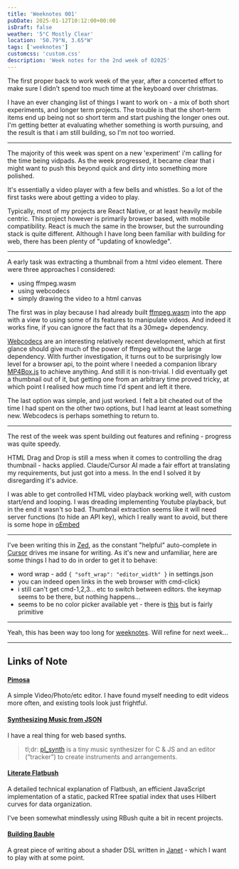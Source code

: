 ```yaml
---
title: 'Weeknotes 001'
pubDate: 2025-01-12T10:12:00+00:00
isDraft: false
weather: '5°C Mostly Clear'
location: '50.79°N, 3.65°W'
tags: ['weeknotes']
customcss: 'custom.css'
description: 'Week notes for the 2nd week of 02025'
---
```



The first proper back to work week of the year, after a concerted effort to make sure I didn't spend too much time at the keyboard over christmas.

I have an ever changing list of things I want to work on - a mix of both short experiments, and longer term projects. The trouble is that the short-term items end up being not so short term and start pushing the longer ones out. I'm getting better at evaluating whether something is worth pursuing, and the result is that i am still building, so I'm not too worried.

---

The majority of this week was spent on a new 'experiment' i'm calling for the time being vidpads. As the week progressed, it became clear that i might want to push this beyond quick and dirty into something more polished.

It's essentially a video player with a few bells and whistles. So a lot of the first tasks were about getting a video to play.

Typically, most of my projects are React Native, or at least heavily mobile centric. This project however is primarily browser based, with mobile compatibility. React is much the same in the browser, but the surrounding stack is quite different. Although I have long been familiar with building for web, there has been plenty of "updating of knowledge".

---

A early task was extracting a thumbnail from a html video element. There were three approaches I considered:

- using ffmpeg.wasm
- using webcodecs
- simply drawing the video to a html canvas

The first was in play because I had already built [ffmpeg.wasm](https://ffmpegwasm.netlify.app) into the app with a view to using some of its features to manipulate videos. And indeed it works fine, if you can ignore the fact that its a 30meg+ dependency.

[Webcodecs](https://developer.mozilla.org/en-US/docs/Web/API/WebCodecs_API) are an interesting relatively recent development, which at first glance should give much of the power of ffmpeg without the large dependency.
With further investigation, it turns out to be surprisingly low level for a browser api, to the point where I needed a companion library [MP4Box.js](https://gpac.github.io/mp4box.js/) to achieve anything. And still it is non-trivial.
I did eventually get a thumbnail out of it, but getting one from an arbitrary time proved tricky, at which point I realised how much time I'd spent and left it there.

The last option was simple, and just worked. I felt a bit cheated out of the time I had spent on the other two options, but I had learnt at least something new. Webcodecs is perhaps something to return to.

---

The rest of the week was spent building out features and refining - progress was quite speedy.

HTML Drag and Drop is still a mess when it comes to controlling the drag thumbnail - hacks applied. Claude/Cursor AI made a fair effort at translating my requirements, but just got into a mess. In the end I solved it by disregarding it's advice.

I was able to get controlled HTML video playback working well, with custom start/end and looping. I was dreading implementing Youtube playback, but in the end it wasn't so bad. Thumbnail extraction seems like it will need server functions (to hide an API key), which I really want to avoid, but there is some hope in [oEmbed](https://oembed.com)

---

I've been writing this in [Zed](https://zed.dev), as the constant "helpful" auto-complete in [Cursor](https://www.cursor.com) drives me insane for writing.
As it's new and unfamiliar, here are some things I had to do in order to get it to behave:

- word wrap - add ```{ "soft_wrap": "editor_width" }``` in settings.json
- you can indeed open links in the web browser with cmd-click)
- i still can't get cmd-1,2,3... etc to switch between editors. the keymap seems to be there, but nothing happens...
- seems to be no color picker available yet - there is [this](https://github.com/nickpoorman/colord?tab=readme-ov-file#zed-integration) but is fairly primitive

---

Yeah, this has been way too long for [weeknotes](https://medium.com/wethecatalysts/weeknotes-how-to-write-one-in-30-minutes-ef3eef0e41f7). Will refine for next week...

---

## Links of Note

#### [Pimosa](https://pimosa.app)

A simple Video/Photo/etc editor. I have found myself needing to edit videos more often, and existing tools look just frightful.


#### [Synthesizing Music from JSON](https://phoboslab.org/log/2025/01/synth)

I have a real thing for web based synths.
> tl;dr: [pl_synth](https://github.com/phoboslab/pl_synth) is a tiny music synthesizer for C & JS and an editor (“tracker”) to create instruments and arrangements.


#### [Literate Flatbush](https://kylebarron.dev/literate-flatbush/)

A detailed technical explanation of Flatbush, an efficient JavaScript implementation of a static, packed RTree spatial index that uses Hilbert curves for data organization.

I've been somewhat mindlessly using RBush quite a bit in recent projects.

#### [Building Bauble](https://ianthehenry.com/posts/bauble/building-bauble/)

A great piece of writing about a shader DSL written in [Janet](https://janet.guide) - which I want to play with at some point.
